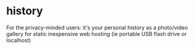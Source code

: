 history
=======

For the privacy-minded users: it's your personal history as a photo/video gallery for static inexpensive web hosting (ie portable USB flash drive or localhost)